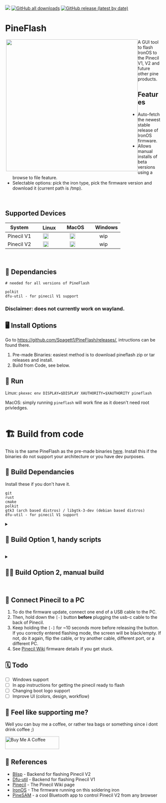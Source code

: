 <a href="https://github.com/River-Mochi/PineFlash#pineflash"><img src="https://hits.seeyoufarm.com/api/count/incr/badge.svg?url=https%3A%2F%2Fgithub.com%2FSpagett1%2FPineFlash&count_bg=%23187BC0&title_bg=%23555555&icon=&icon_color=%23E7E7E7&title=hits&edge_flat=true"/></a>
[![GitHub all downloads](https://img.shields.io/github/downloads/spagett1/pineflash/total?color=187BC0&style=flat-square)](https://github.com/Spagett1/PineFlash/releases/tag/0.3.0)
[![GitHub release (latest by date)](https://img.shields.io/github/v/release/spagett1/pineflash?color=187BC0&style=flat-square)](https://github.com/Spagett1/PineFlash/releases/tag/0.3.0)

# PineFlash

<img src="https://user-images.githubusercontent.com/77225642/192753666-1a0e2bf4-b5ec-4e35-ba31-aae9043e04b9.png" align="right" width="425" style="float:left">
A GUI tool to flash IronOS to the Pinecil V1, V2 and future other pine products.  

## Features
* Auto-fetch the newest stable release of IronOS firmware.
* Allows manual installs of beta versions using a browse to file feature.
* Selectable options: pick the iron type, pick the firmware version and download it (current path is /tmp).

<br clear="both" />

## Supported Devices 
 | System  |<img width="17" src="https://cdn.simpleicons.org/Linux/000000" /> Linux  | <img width="15" src="https://cdn.simpleicons.org/Apple" /> MacOS|  <img width="15" src="https://cdn.simpleicons.org/Windows11/000000" /> Windows|
 | :-----: | :-----: | :-----: | :-----: |
 | Pinecil V1 |<img width="18" src="https://cdn.simpleicons.org/cachet/187BC0" />|<img width="18" src="https://cdn.simpleicons.org/cachet/187BC0" />| wip  |
 | Pinecil V2 | <img width="18" src="https://cdn.simpleicons.org/cachet/187BC0" />   | <img width="18" src="https://cdn.simpleicons.org/cachet/187BC0" />  |  wip  |
<br clear="both" />

## :bookmark_tabs: Dependancies


```
# needed for all versions of PineFlash

polkit
dfu-util - for pinecil V1 support
```
### Disclaimer: does not currently work on wayland.


## :desktop_computer: Install Options
Go to https://github.com/Spagett1/PineFlash/releases/, intructions can be found there.

1. Pre-made Binaries: easiest method is to download pineflash zip or tar releases and install.
2. Build from Code, see below.

## :runner: Run 

Linux: `pkexec env DISPLAY=$DISPLAY XAUTHORITY=$XAUTHORITY pineflash`

MacOS: simply running `pineflash` will work fine as it doesn't need root privledges. 
<br><br>


# :building_construction: Build from code
This is the same PineFlash as the pre-made binaries [here](https://github.com/Spagett1/PineFlash/releases/). Install this if the binaries do not support your architecture or you have dev purposes.

## :bookmark_tabs: Build Dependancies

Install these if you don't have it.
```
git
rust
cmake
polkit
gtk3 (arch based distros) / libgtk-3-dev (debian based distros)
dfu-util - for pinecil V1 support
```
<details>
  <summary>
   
## :toolbox: Build Option 1, handy scripts
 </summary>
 
Use the handy scripts which call git modules for you.

## <img width="17" src="https://cdn.simpleicons.org/Linux/000000" /> Build Linux from script.
1. To build from source code, first install build dependencies.
2. extract the source code tar.gz from the newest Assets in [releases here](https://github.com/Spagett1/PineFlash/releases/)
3. run the `generic_linux_install.sh` file which will build and install Pineflash.

## <img width="17" src="https://cdn.simpleicons.org/archlinux/000000" />  Build on Arch based distro's
1. All dependancies will be handled by the PKGBUILD
2. You can use the PKGBUILD which will handle everything for you.
3. Just run `makepkg -si` in the main directory to build and install it.
</details>
<div style="clear:both;">&nbsp;</div>


<details>
  <summary>
   
## :woman_factory_worker: Build Option 2, manual build
 </summary>

Old school style, git submodules manually.
 
1. Install all the dependencies.

2. download the git submodules 
```
git submodule update --init --recursive
```
3. build blisp which is needed for pinecil V2 support 
```
cd blisp
mkdir build
cd build
cmake -DBLISP_BUILD_CLI=ON ..
cmake --build .
sudo mv ./tools/blisp/blisp /usr/bin/ #Or some other global path.
```
:dart: Important: Don't forget to add blisp to your path

4. Then build pineflash itself
```
cargo build --release
```
5. The resulting binary will be in `target/release/pineflash`, this can be moved into your path (`/usr/bin/pineflash`) or just run as a portable executable.

6. Then copy the Pineflash.desktop file to `/usr/share/applications` and copy `assets/pine64logo.png` to `/usr/share/pixmaps` for the shortcut to show up in launchers.

7. On linux, root permissions are needed for dfu-util and blisp if running from the terminal. In order to solve this you need to run the program with the following command  
`pkexec env DISPLAY=$DISPLAY XAUTHORITY=$XAUTHORITY pineflash`.   
If you use the Gui app, then don't worry about it. It's already in the .desktop file and not necessary.

</details>
<div style="clear:both;">&nbsp;</div>
 
 ## :electric_plug: Connect Pinecil to a PC

1. To do the firmware update, connect one end of a USB cable to the PC.
2. Then, hold down the `[-]` button **before** plugging the usb-c cable to the back of Pinecil.
3. Keep holding the `[-]` for ~10 seconds more before releasing the button. If you correctly entered flashing mode, the screen will be black/empty. If not, do it again, flip the cable, or try another cable, different port, or a different PC.
4. See [Pinecil Wiki](https://wiki.pine64.org/wiki/Pinecil_Firmware) firmware details if you get stuck.
 
## :spiral_calendar: Todo

- [ ] Windows support
- [ ] In app instructions for getting the pinecil ready to flash
- [ ] Changing boot logo support
- [ ] Improve UI (colors, design, workflow)

## :tea: Feel like supporting me?

Well you can buy me a coffee, or rather tea bags or something since i dont drink coffee ;)

<a href="https://www.buymeacoffee.com/spagett" target="_blank"><img src="https://cdn.buymeacoffee.com/buttons/default-orange.png" alt="Buy Me A Coffee" height="41" width="174"></a>

## :book: References

- [Blisp](https://github.com/pine64/blisp) - Backend for flashing Pinecil V2
- [Dfu-util](https://dfu-util.sourceforge.net/) - Backend for flashing Pinecil V1
- [Pinecil](https://wiki.pine64.org/wiki/Pinecil) - The Pinecil Wiki page
- [IronOS](https://github.com/Ralim/IronOS) - The firmware running on this soldering iron
- [PineSAM](https://github.com/builder555/PineSAM) - a cool Bluetooth app to control Pinecil V2 from any browser
